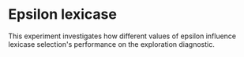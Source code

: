 # Epsilon lexicase

This experiment investigates how different values of epsilon influence lexicase selection's performance on the exploration diagnostic.